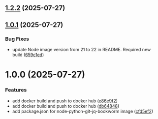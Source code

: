 ## [1.2.2](https://github.com/macstab/nodejs-git-jq-python-tools/compare/1.2.1...1.2.2) (2025-07-27)

## [1.0.1](https://github.com/macstab/nodejs-git-jq-python-tools/compare/1.0.0...1.0.1) (2025-07-27)


### Bug Fixes

* update Node image version from 21 to 22 in README. Required new build ([659c1ed](https://github.com/macstab/nodejs-git-jq-python-tools/commit/659c1edbea87e216af17551ade7f34167e33de8c))

# 1.0.0 (2025-07-27)


### Features

* add docker build and push to docker hub ([e86e9f2](https://github.com/macstab/nodejs-git-jq-python-tools/commit/e86e9f21376a9aad1ce648caed19a6260d0ec74c))
* add docker build and push to docker hub ([db64848](https://github.com/macstab/nodejs-git-jq-python-tools/commit/db648487c01cdc344137c1451aaa44cb7ee4158a))
* add package.json for node-python-git-jq-bookworm image ([cfd5ef2](https://github.com/macstab/nodejs-git-jq-python-tools/commit/cfd5ef29350522a037a397b45e40617af37fa5dd))
